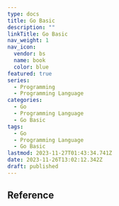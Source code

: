 ```yaml
---
type: docs
title: Go Basic
description: ""
linkTitle: Go Basic
nav_weight: 1
nav_icon:
  vendor: bs
  name: book
  color: blue
featured: true
series:
  - Programming
  - Programming Language
categories:
  - Go
  - Programming Language
  - Go Basic
tags:
  - Go
  - Programming Language
  - Go Basic
lastmod: 2023-11-27T01:43:34.741Z
date: 2023-11-26T13:02:12.342Z
draft: published
---
```


## Reference
